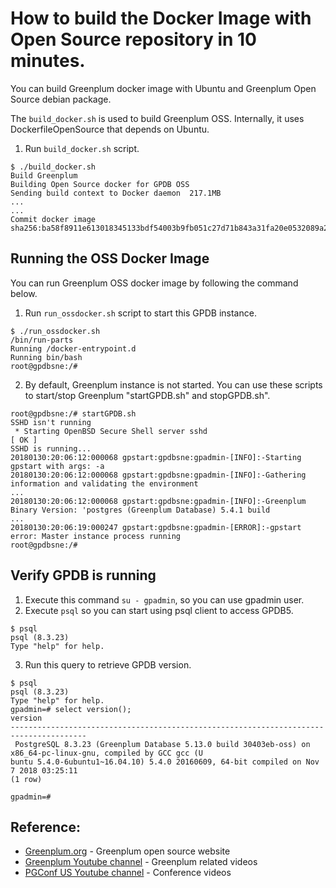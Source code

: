 # How to build the Docker Image with Open Source repository in 10 minutes.

You can build Greenplum docker image with Ubuntu and Greenplum Open Source debian package.

The `build_docker.sh` is used to build Greenplum OSS. Internally, it uses DockerfileOpenSource that depends on Ubuntu.
1. Run `build_docker.sh` script.
```
$ ./build_docker.sh
Build Greenplum  
Building Open Source docker for GPDB OSS
Sending build context to Docker daemon  217.1MB
...
...
Commit docker image
sha256:ba58f8911e613018345133bdf54003b9fb051c27d71b843a31fa20e0532089a2
```

##  Running the OSS Docker Image
You can run Greenplum OSS docker image by following the command below.
1. Run `run_ossdocker.sh` script to start this GPDB instance.
```
$ ./run_ossdocker.sh
/bin/run-parts
Running /docker-entrypoint.d
Running bin/bash
root@gpdbsne:/#
```
2. By default, Greenplum instance is not started. You can use these scripts to start/stop Greenplum "startGPDB.sh" and stopGPDB.sh".

```
root@gpdbsne:/# startGPDB.sh
SSHD isn't running
 * Starting OpenBSD Secure Shell server sshd                                 [ OK ]
SSHD is running...
20180130:20:06:12:000068 gpstart:gpdbsne:gpadmin-[INFO]:-Starting gpstart with args: -a
20180130:20:06:12:000068 gpstart:gpdbsne:gpadmin-[INFO]:-Gathering information and validating the environment
...
20180130:20:06:12:000068 gpstart:gpdbsne:gpadmin-[INFO]:-Greenplum Binary Version: 'postgres (Greenplum Database) 5.4.1 build
...
20180130:20:06:19:000247 gpstart:gpdbsne:gpadmin-[ERROR]:-gpstart error: Master instance process running
root@gpdbsne:/#
```

## Verify GPDB is running
1. Execute this command `su - gpadmin`, so you can use gpadmin user.
2. Execute `psql` so you can start using psql client to access GPDB5.
```
$ psql
psql (8.3.23)
Type "help" for help.

```
3. Run this query to retrieve GPDB version.
```
$ psql
psql (8.3.23)
Type "help" for help.
gpadmin=# select version();
version         
---------------------------------------------------------------------------------------
 PostgreSQL 8.3.23 (Greenplum Database 5.13.0 build 30403eb-oss) on x86_64-pc-linux-gnu, compiled by GCC gcc (U
buntu 5.4.0-6ubuntu1~16.04.10) 5.4.0 20160609, 64-bit compiled on Nov  7 2018 03:25:11
(1 row)

gpadmin=#
```

## Reference:
* [Greenplum.org](https://www.greenplum.org/) - Greenplum open source website
* [Greenplum Youtube channel](https://www.youtube.com/channel/UCIC2TGO-4xNSAJFCJXlJNwA) - Greenplum related videos
* [PGConf US Youtube channel](https://www.youtube.com/pgconfus/) - Conference videos
